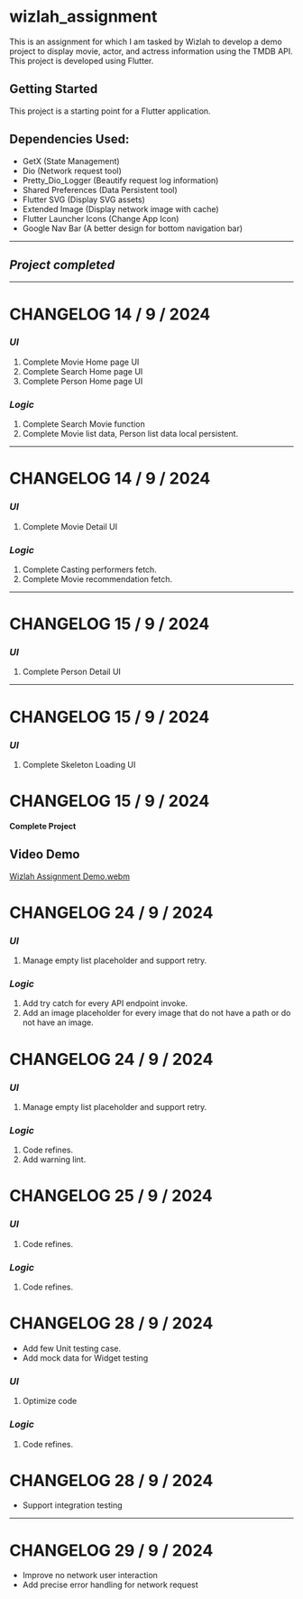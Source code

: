 # wizlah_assignment

This is an assignment for which I am tasked by Wizlah to develop a demo project to display movie,
actor, and actress information using the TMDB API.\
This project is developed using Flutter.

## Getting Started

This project is a starting point for a Flutter application.

## Dependencies Used:

- GetX (State Management)
- Dio (Network request tool)
- Pretty_Dio_Logger (Beautify request log information)
- Shared Preferences (Data Persistent tool)
- Flutter SVG (Display SVG assets)
- Extended Image (Display network image with cache)
- Flutter Launcher Icons (Change App Icon)
- Google Nav Bar (A better design for bottom navigation bar)

---
## *Project completed*
---

# CHANGELOG 14 / 9 / 2024

### *UI*

1. Complete Movie Home page UI
2. Complete Search Home page UI
3. Complete Person Home page UI

### *Logic*

1. Complete Search Movie function
2. Complete Movie list data, Person list data local persistent.

---

# CHANGELOG 14 / 9 / 2024

### *UI*

1. Complete Movie Detail UI

### *Logic*

1. Complete Casting performers fetch.
2. Complete Movie recommendation fetch.

---

# CHANGELOG 15 / 9 / 2024

### *UI*

1. Complete Person Detail UI

---

# CHANGELOG 15 / 9 / 2024

### *UI*

1. Complete Skeleton Loading UI

# CHANGELOG 15 / 9 / 2024

**Complete Project**

## **Video Demo**

[Wizlah Assignment Demo.webm](https://github.com/user-attachments/assets/b5e885dd-993b-434c-9c5f-2f78d10c271f)

# CHANGELOG 24 / 9 / 2024

### *UI*

1. Manage empty list placeholder and support retry.

### *Logic*

1. Add try catch for every API endpoint invoke.
2. Add an image placeholder for every image that do not have a path or do not have an image.

# CHANGELOG 24 / 9 / 2024

### *UI*

1. Manage empty list placeholder and support retry.

### *Logic*

1. Code refines.
2. Add warning lint.

# CHANGELOG 25 / 9 / 2024

### *UI*

1. Code refines.

### *Logic*

1. Code refines.

# CHANGELOG 28 / 9 / 2024

- Add few Unit testing case.
- Add mock data for Widget testing

### *UI*

1. Optimize code

### *Logic*

1. Code refines.

# CHANGELOG 28 / 9 / 2024

- Support integration testing

--- 

# CHANGELOG 29 / 9 / 2024

- Improve no network user interaction
- Add precise error handling for network request